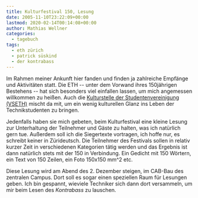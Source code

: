 ```yaml
---
title: Kulturfestival 150, Lesung
date: 2005-11-10T23:22:09+00:00
lastmod: 2020-02-14T00:14:08+00:00
author: Mathias Wellner
categories:
  - tagebuch
tags:
  - eth zürich
  - patrick süskind
  - der kontrabass
---
```

Im Rahmen meiner Ankunft hier fanden und finden ja zahlreiche Empfänge und Aktivitäten statt. Die ETH -- unter dem Vorwand ihres 150jährigen Bestehens -- hat sich besonders viel einfallen lassen, um mich angemessen willkommen zu heißen. Auch die [Kulturstelle der Studentenvereinigung (VSETH)](http://www.kulturstelle.ethz.ch) mischt da mit, um ein wenig kulturellen Glanz ins Leben der Technikstudenten zu bringen.
<!--more-->

Jedenfalls haben sie mich gebeten, beim Kulturfestival eine kleine Lesung zur Unterhaltung der Teilnehmer und Gäste zu halten, was ich natürlich gern tue. Außerdem soll ich die Siegertexte vortragen, ich hoffe nur, es schreibt keiner in Zürideutsch. Die Teilnehmer des Festivals sollen in relativ kurzer Zeit in verschiedenen Kategorien tätig werden und das Ergebnis ist dann natürlich stets mit der 150 in Verbindung. Ein Gedicht mit 150 Wörtern, ein Text von 150 Zeilen, ein Foto 150x150 mm^2 etc.

Diese Lesung wird am Abend des 2. Dezember steigen, im CAB-Bau des zentralen Campus. Dort soll es sogar einen speziellen Raum für Lesungen geben. Ich bin gespannt, wieviele Techniker sich dann dort versammeln, um mir beim Lesen des _Kontrabass_ zu lauschen.